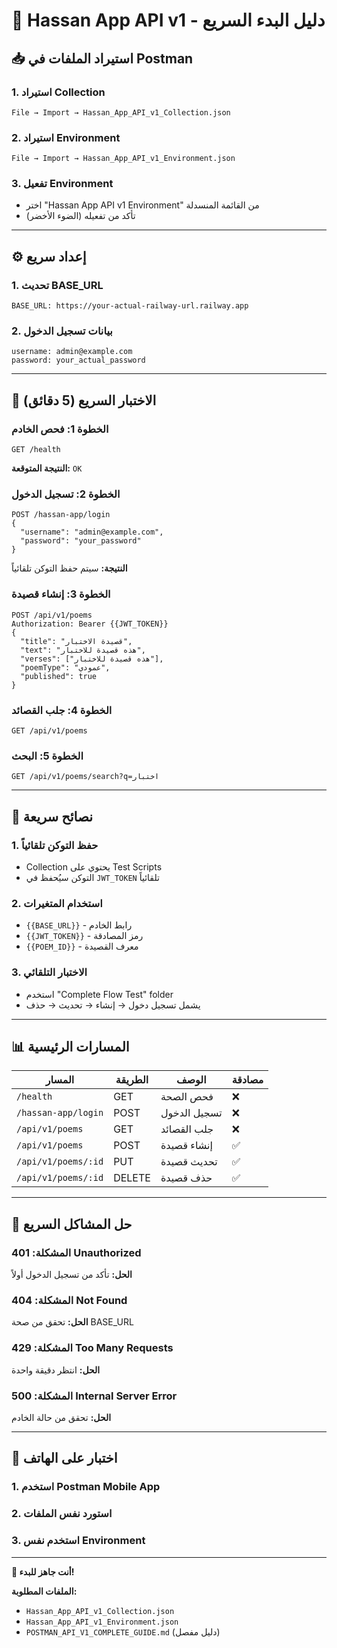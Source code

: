 # 🚀 Hassan App API v1 - دليل البدء السريع

## 📥 استيراد الملفات في Postman

### 1. استيراد Collection
```
File → Import → Hassan_App_API_v1_Collection.json
```

### 2. استيراد Environment
```
File → Import → Hassan_App_API_v1_Environment.json
```

### 3. تفعيل Environment
- اختر "Hassan App API v1 Environment" من القائمة المنسدلة
- تأكد من تفعيله (الضوء الأخضر)

---

## ⚙️ إعداد سريع

### 1. تحديث BASE_URL
```
BASE_URL: https://your-actual-railway-url.railway.app
```

### 2. بيانات تسجيل الدخول
```
username: admin@example.com
password: your_actual_password
```

---

## 🎯 الاختبار السريع (5 دقائق)

### الخطوة 1: فحص الخادم
```
GET /health
```
**النتيجة المتوقعة:** `OK`

### الخطوة 2: تسجيل الدخول
```
POST /hassan-app/login
{
  "username": "admin@example.com",
  "password": "your_password"
}
```
**النتيجة:** سيتم حفظ التوكن تلقائياً

### الخطوة 3: إنشاء قصيدة
```
POST /api/v1/poems
Authorization: Bearer {{JWT_TOKEN}}
{
  "title": "قصيدة الاختبار",
  "text": "هذه قصيدة للاختبار",
  "verses": ["هذه قصيدة للاختبار"],
  "poemType": "عمودي",
  "published": true
}
```

### الخطوة 4: جلب القصائد
```
GET /api/v1/poems
```

### الخطوة 5: البحث
```
GET /api/v1/poems/search?q=اختبار
```

---

## 🔧 نصائح سريعة

### 1. حفظ التوكن تلقائياً
- Collection يحتوي على Test Scripts
- التوكن سيُحفظ في `JWT_TOKEN` تلقائياً

### 2. استخدام المتغيرات
- `{{BASE_URL}}` - رابط الخادم
- `{{JWT_TOKEN}}` - رمز المصادقة
- `{{POEM_ID}}` - معرف القصيدة

### 3. الاختبار التلقائي
- استخدم "Complete Flow Test" folder
- يشمل تسجيل دخول → إنشاء → تحديث → حذف

---

## 📊 المسارات الرئيسية

| المسار | الطريقة | الوصف | مصادقة |
|--------|---------|--------|---------|
| `/health` | GET | فحص الصحة | ❌ |
| `/hassan-app/login` | POST | تسجيل الدخول | ❌ |
| `/api/v1/poems` | GET | جلب القصائد | ❌ |
| `/api/v1/poems` | POST | إنشاء قصيدة | ✅ |
| `/api/v1/poems/:id` | PUT | تحديث قصيدة | ✅ |
| `/api/v1/poems/:id` | DELETE | حذف قصيدة | ✅ |

---

## 🚨 حل المشاكل السريع

### المشكلة: 401 Unauthorized
**الحل:** تأكد من تسجيل الدخول أولاً

### المشكلة: 404 Not Found
**الحل:** تحقق من صحة BASE_URL

### المشكلة: 429 Too Many Requests
**الحل:** انتظر دقيقة واحدة

### المشكلة: 500 Internal Server Error
**الحل:** تحقق من حالة الخادم

---

## 📱 اختبار على الهاتف

### 1. استخدم Postman Mobile App
### 2. استورد نفس الملفات
### 3. استخدم نفس Environment

---

**🎉 أنت جاهز للبدء!** 

**الملفات المطلوبة:**
- `Hassan_App_API_v1_Collection.json`
- `Hassan_App_API_v1_Environment.json`
- `POSTMAN_API_V1_COMPLETE_GUIDE.md` (دليل مفصل)
